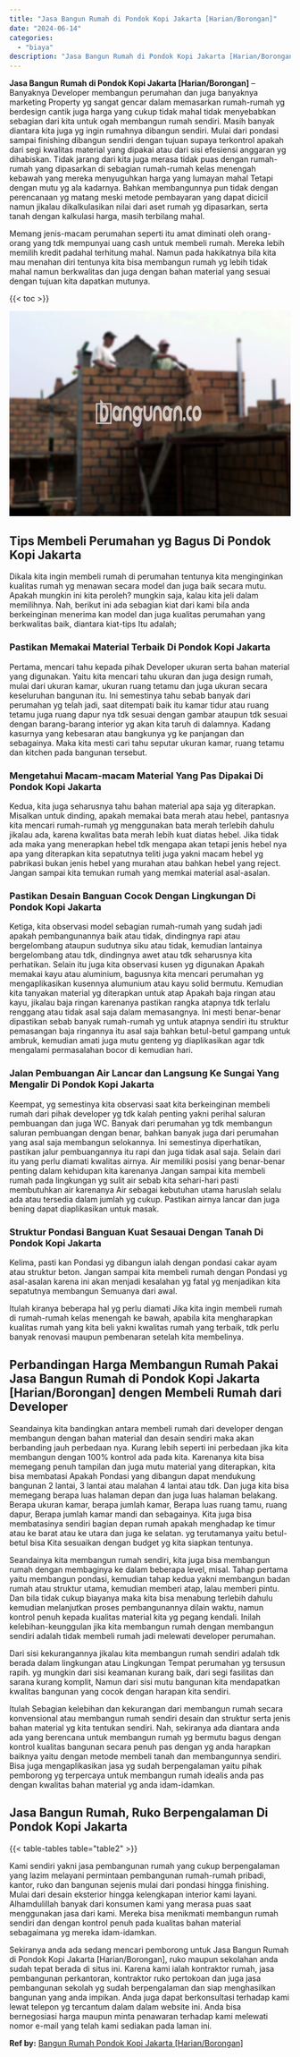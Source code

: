 ```yaml
---
title: "Jasa Bangun Rumah di Pondok Kopi Jakarta [Harian/Borongan]"
date: "2024-06-14"
categories: 
  - "biaya"
description: "Jasa Bangun Rumah di Pondok Kopi Jakarta [Harian/Borongan]. Sekiranya anda ada sedang mencari pemborong untuk Jasa Bangun Rumah di Pondok Kopi Jakarta [Hari..."
---
```


**Jasa Bangun Rumah di Pondok Kopi Jakarta \[Harian/Borongan\]** – Banyaknya Developer membangun perumahan dan juga banyaknya marketing Property yg sangat gencar dalam memasarkan rumah-rumah yg berdesign cantik juga harga yang cukup tidak mahal tidak menyebabkan sebagian dari kita untuk ogah membangun rumah sendiri. Masih banyak diantara kita juga yg ingin rumahnya dibangun sendiri. Mulai dari pondasi sampai finishing dibangun sendiri dengan tujuan supaya terkontrol apakah dari segi kwalitas material yang dipakai atau dari sisi efesiensi anggaran yg dihabiskan. Tidak jarang dari kita juga merasa tidak puas dengan rumah-rumah yang dipasarkan di sebagian rumah-rumah kelas menengah kebawah yang mereka menyuguhkan harga yang lumayan mahal Tetapi dengan mutu yg ala kadarnya. Bahkan membangunnya pun tidak dengan perencanaan yg matang meski metode pembayaran yang dapat dicicil namun jikalau dikalkulasikan nilai dari aset rumah yg dipasarkan, serta tanah dengan kalkulasi harga, masih terbilang mahal.

Memang jenis-macam perumahan seperti itu amat diminati oleh orang-orang yang tdk mempunyai uang cash untuk membeli rumah. Mereka lebih memilih kredit padahal terhitung mahal. Namun pada hakikatnya bila kita mau menahan diri tentunya kita bisa membangun rumah yg lebih tidak mahal namun berkwalitas dan juga dengan bahan material yang sesuai dengan tujuan kita dapatkan mutunya.

{{< toc >}}

![Jasa Bangun Rumah di Pondok Kopi Jakarta [Harian/Borongan]](/images/borong-bangunan-31.png)

## Tips Membeli Perumahan yg Bagus Di Pondok Kopi Jakarta

Dikala kita ingin membeli rumah di perumahan tentunya kita menginginkan kualitas rumah yg menawan secara model dan juga baik secara mutu. Apakah mungkin ini kita peroleh? mungkin saja, kalau kita jeli dalam memilihnya. Nah, berikut ini ada sebagian kiat dari kami bila anda berkeinginan menerima kan model dan juga kualitas perumahan yang berkwalitas baik, diantara kiat-tips Itu adalah;

### Pastikan Memakai Material Terbaik Di Pondok Kopi Jakarta

Pertama, mencari tahu kepada pihak Developer ukuran serta bahan material yang digunakan. Yaitu kita mencari tahu ukuran dan juga design rumah, mulai dari ukuran kamar, ukuran ruang tetamu dan juga ukuran secara keseluruhan bangunan itu. Ini semestinya tahu sebab banyak dari perumahan yg telah jadi, saat ditempati baik itu kamar tidur atau ruang tetamu juga ruang dapur nya tdk sesuai dengan gambar ataupun tdk sesuai dengan barang-barang interior yg akan kita taruh di dalamnya. Kadang kasurnya yang kebesaran atau bangkunya yg ke panjangan dan sebagainya. Maka kita mesti cari tahu seputar ukuran kamar, ruang tetamu dan kitchen pada bangunan tersebut.

### Mengetahui Macam-macam Material Yang Pas Dipakai Di Pondok Kopi Jakarta

Kedua, kita juga seharusnya tahu bahan material apa saja yg diterapkan. Misalkan untuk dinding, apakah memakai bata merah atau hebel, pantasnya kita mencari rumah-rumah yg menggunakan bata merah terlebih dahulu jikalau ada, karena kwalitas bata merah lebih kuat diatas hebel. Jika tidak ada maka yang menerapkan hebel tdk mengapa akan tetapi jenis hebel nya apa yang diterapkan kita sepatutnya teliti juga yakni macam hebel yg pabrikasi bukan jenis hebel yang murahan atau bahkan hebel yang reject. Jangan sampai kita temukan rumah yang memkai material asal-asalan.

### Pastikan Desain Banguan Cocok Dengan Lingkungan Di Pondok Kopi Jakarta

Ketiga, kita observasi model sebagian rumah-rumah yang sudah jadi apakah pembangunannya baik atau tidak, dindingnya rapi atau bergelombang ataupun sudutnya siku atau tidak, kemudian lantainya bergelombang atau tdk, dindingnya awet atau tdk seharusnya kita perhatikan. Selain itu juga kita observasi kusen yg digunakan Apakah memakai kayu atau aluminium, bagusnya kita mencari perumahan yg mengaplikasikan kusennya alumunium atau kayu solid bermutu. Kemudian kita tanyakan material yg diterapkan untuk atap Apakah baja ringan atau kayu, jikalau baja ringan karenanya pastikan rangka atapnya tdk terlalu renggang atau tidak asal saja dalam memasangnya. Ini mesti benar-benar dipastikan sebab banyak rumah-rumah yg untuk atapnya sendiri itu struktur pemasangan baja ringannya itu asal saja bahkan betul-betul gampang untuk ambruk, kemudian amati juga mutu genteng yg diaplikasikan agar tdk mengalami permasalahan bocor di kemudian hari.

### Jalan Pembuangan Air Lancar dan Langsung Ke Sungai Yang Mengalir Di Pondok Kopi Jakarta

Keempat, yg semestinya kita observasi saat kita berkeinginan membeli rumah dari pihak developer yg tdk kalah penting yakni perihal saluran pembuangan dan juga WC. Banyak dari perumahan yg tdk membangun saluran pembuangan dengan benar, bahkan banyak juga dari perumahan yang asal saja membangun selokannya. Ini semestinya diperhatikan, pastikan jalur pembuangannya itu rapi dan juga tidak asal saja. Selain dari itu yang perlu diamati kwalitas airnya. Air memiliki posisi yang benar-benar penting dalam kehidupan kita karenanya Jangan sampai kita membeli rumah pada lingkungan yg sulit air sebab kita sehari-hari pasti membutuhkan air karenanya Air sebagai kebutuhan utama haruslah selalu ada atau tersedia dalam jumlah yg cukup. Pastikan airnya lancar dan juga bening dapat diaplikasikan untuk masak.

### Struktur Pondasi Banguan Kuat Sesauai Dengan Tanah Di Pondok Kopi Jakarta

Kelima, pasti kan Pondasi yg dibangun ialah dengan pondasi cakar ayam atau struktur beton. Jangan sampai kita membeli rumah dengan Pondasi yg asal-asalan karena ini akan menjadi kesalahan yg fatal yg menjadikan kita sepatutnya membangun Semuanya dari awal.

Itulah kiranya beberapa hal yg perlu diamati Jika kita ingin membeli rumah di rumah-rumah kelas menengah ke bawah, apabila kita mengharapkan kualitas rumah yang kita beli yakni kwalitas rumah yang terbaik, tdk perlu banyak renovasi maupun pembenaran setelah kita membelinya.

## Perbandingan Harga Membangun Rumah Pakai Jasa Bangun Rumah di Pondok Kopi Jakarta \[Harian/Borongan\] dengen Membeli Rumah dari Developer

Seandainya kita bandingkan antara membeli rumah dari developer dengan membangun dengan bahan material dan desain sendiri maka akan berbanding jauh perbedaan nya. Kurang lebih seperti ini perbedaan jika kita membangun dengan 100% kontrol ada pada kita. Karenanya kita bisa memegang penuh tampilan dan juga mutu material yang diterapkan, kita bisa membatasi Apakah Pondasi yang dibangun dapat mendukung bangunan 2 lantai, 3 lantai atau malahan 4 lantai atau tdk. Dan juga kita bisa memegang berapa luas halaman depan dan juga luas halaman belakang. Berapa ukuran kamar, berapa jumlah kamar, Berapa luas ruang tamu, ruang dapur, Berapa jumlah kamar mandi dan sebagainya. Kita juga bisa membatasinya sendiri bagian depan rumah apakah menghadap ke timur atau ke barat atau ke utara dan juga ke selatan. yg terutamanya yaitu betul-betul bisa Kita sesuaikan dengan budget yg kita siapkan tentunya.

Seandainya kita membangun rumah sendiri, kita juga bisa membangun rumah dengan membaginya ke dalam beberapa level, misal. Tahap pertama yaitu membangun pondasi, kemudian tahap kedua yakni membangun badan rumah atau struktur utama, kemudian memberi atap, lalau memberi pintu. Dan bila tidak cukup biayanya maka kita bisa menabung terlebih dahulu kemudian melanjutkan proses pembangunannya dilain waktu, namun kontrol penuh kepada kualitas material kita yg pegang kendali. Inilah kelebihan-keunggulan jika kita membangun rumah dengan membangun sendiri adalah tidak membeli rumah jadi melewati developer perumahan.

Dari sisi kekurangannya jikalau kita membangun rumah sendiri adalah tdk berada dalam lingkungan atau Lingkungan Tempat perumahan yg tersusun rapih. yg mungkin dari sisi keamanan kurang baik, dari segi fasilitas dan sarana kurang komplit, Namun dari sisi mutu bangunan kita mendapatkan kwalitas bangunan yang cocok dengan harapan kita sendiri.

Itulah Sebagian kelebihan dan kekurangan dari membangun rumah secara konvensional atau membangun rumah sendiri desain dan struktur serta jenis bahan material yg kita tentukan sendiri. Nah, sekiranya ada diantara anda ada yang berencana untuk membangun rumah yg bermutu bagus dengan kontrol kualitas bangunan secara penuh pas dengan yg anda harapkan baiknya yaitu dengan metode membeli tanah dan membangunnya sendiri. Bisa juga mengaplikasikan jasa yg sudah berpengalaman yaitu pihak pemborong yg terpercaya untuk membangun rumah idealis anda pas dengan kwalitas bahan material yg anda idam-idamkan.

## Jasa Bangun Rumah, Ruko Berpengalaman Di Pondok Kopi Jakarta

{{< table-tables table="table2" >}}

Kami sendiri yakni jasa pembangunan rumah yang cukup berpengalaman yang lazim melayani permintaan pembangunan rumah-rumah pribadi, kantor, ruko dan bangunan sejenis mulai dari pondasi hingga finishing. Mulai dari desain eksterior hingga kelengkapan interior kami layani. Alhamdulillah banyak dari konsumen kami yang merasa puas saat menggunakan jasa dari kami. Mereka bisa menikmati membangun rumah sendiri dan dengan kontrol penuh pada kualitas bahan material sebagaimana yg mereka idam-idamkan.

Sekiranya anda ada sedang mencari pemborong untuk Jasa Bangun Rumah di Pondok Kopi Jakarta \[Harian/Borongan\], ruko maupun sekolahan anda sudah tepat berada di situs ini. Karena kami ialah kontraktor rumah, jasa pembangunan perkantoran, kontraktor ruko pertokoan dan juga jasa pembangunan sekolah yg sudah berpengalaman dan siap menghasilkan bangunan yang anda impikan. Anda juga dapat berkonsultasi terhadap kami lewat telepon yg tercantum dalam dalam website ini. Anda bisa bernegosiasi harga maupun minta penawaran terhadap kami melewati nomor e-mail yang telah kami sediakan pada laman ini.

**Ref by:** [Bangun Rumah Pondok Kopi Jakarta [Harian/Borongan]](https://id.wikipedia.org/wiki/Bangun)
